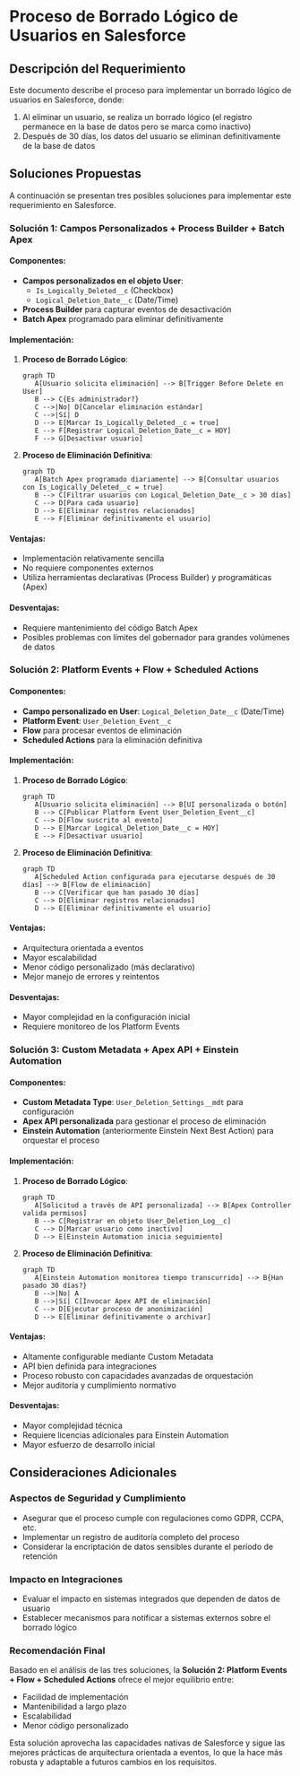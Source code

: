 # Proceso de Borrado Lógico de Usuarios en Salesforce

## Descripción del Requerimiento

Este documento describe el proceso para implementar un borrado lógico de usuarios en Salesforce, donde:
1. Al eliminar un usuario, se realiza un borrado lógico (el registro permanece en la base de datos pero se marca como inactivo)
2. Después de 30 días, los datos del usuario se eliminan definitivamente de la base de datos

## Soluciones Propuestas

A continuación se presentan tres posibles soluciones para implementar este requerimiento en Salesforce.

### Solución 1: Campos Personalizados + Process Builder + Batch Apex

#### Componentes:
- **Campos personalizados en el objeto User**:
  - `Is_Logically_Deleted__c` (Checkbox)
  - `Logical_Deletion_Date__c` (Date/Time)
- **Process Builder** para capturar eventos de desactivación
- **Batch Apex** programado para eliminar definitivamente

#### Implementación:

1. **Proceso de Borrado Lógico**:
   ```mermaid
   graph TD
      A[Usuario solicita eliminación] --> B[Trigger Before Delete en User]
      B --> C{Es administrador?}
      C -->|No| D[Cancelar eliminación estándar]
      C -->|Sí| D
      D --> E[Marcar Is_Logically_Deleted__c = true]
      E --> F[Registrar Logical_Deletion_Date__c = HOY]
      F --> G[Desactivar usuario]
   ```

2. **Proceso de Eliminación Definitiva**:
   ```mermaid
   graph TD
      A[Batch Apex programado diariamente] --> B[Consultar usuarios con Is_Logically_Deleted__c = true]
      B --> C[Filtrar usuarios con Logical_Deletion_Date__c > 30 días]
      C --> D[Para cada usuario]
      D --> E[Eliminar registros relacionados]
      E --> F[Eliminar definitivamente el usuario]
   ```

#### Ventajas:
- Implementación relativamente sencilla
- No requiere componentes externos
- Utiliza herramientas declarativas (Process Builder) y programáticas (Apex)

#### Desventajas:
- Requiere mantenimiento del código Batch Apex
- Posibles problemas con límites del gobernador para grandes volúmenes de datos

### Solución 2: Platform Events + Flow + Scheduled Actions

#### Componentes:
- **Campo personalizado en User**: `Logical_Deletion_Date__c` (Date/Time)
- **Platform Event**: `User_Deletion_Event__c`
- **Flow** para procesar eventos de eliminación
- **Scheduled Actions** para la eliminación definitiva

#### Implementación:

1. **Proceso de Borrado Lógico**:
   ```mermaid
   graph TD
      A[Usuario solicita eliminación] --> B[UI personalizada o botón]
      B --> C[Publicar Platform Event User_Deletion_Event__c]
      C --> D[Flow suscrito al evento]
      D --> E[Marcar Logical_Deletion_Date__c = HOY]
      E --> F[Desactivar usuario]
   ```

2. **Proceso de Eliminación Definitiva**:
   ```mermaid
   graph TD
      A[Scheduled Action configurada para ejecutarse después de 30 días] --> B[Flow de eliminación]
      B --> C[Verificar que han pasado 30 días]
      C --> D[Eliminar registros relacionados]
      D --> E[Eliminar definitivamente el usuario]
   ```

#### Ventajas:
- Arquitectura orientada a eventos
- Mayor escalabilidad
- Menor código personalizado (más declarativo)
- Mejor manejo de errores y reintentos

#### Desventajas:
- Mayor complejidad en la configuración inicial
- Requiere monitoreo de los Platform Events

### Solución 3: Custom Metadata + Apex API + Einstein Automation

#### Componentes:
- **Custom Metadata Type**: `User_Deletion_Settings__mdt` para configuración
- **Apex API personalizada** para gestionar el proceso de eliminación
- **Einstein Automation** (anteriormente Einstein Next Best Action) para orquestar el proceso

#### Implementación:

1. **Proceso de Borrado Lógico**:
   ```mermaid
   graph TD
      A[Solicitud a través de API personalizada] --> B[Apex Controller valida permisos]
      B --> C[Registrar en objeto User_Deletion_Log__c]
      C --> D[Marcar usuario como inactivo]
      D --> E[Einstein Automation inicia seguimiento]
   ```

2. **Proceso de Eliminación Definitiva**:
   ```mermaid
   graph TD
      A[Einstein Automation monitorea tiempo transcurrido] --> B{Han pasado 30 días?}
      B -->|No| A
      B -->|Sí| C[Invocar Apex API de eliminación]
      C --> D[Ejecutar proceso de anonimización]
      D --> E[Eliminar definitivamente o archivar]
   ```

#### Ventajas:
- Altamente configurable mediante Custom Metadata
- API bien definida para integraciones
- Proceso robusto con capacidades avanzadas de orquestación
- Mejor auditoría y cumplimiento normativo

#### Desventajas:
- Mayor complejidad técnica
- Requiere licencias adicionales para Einstein Automation
- Mayor esfuerzo de desarrollo inicial

## Consideraciones Adicionales

### Aspectos de Seguridad y Cumplimiento
- Asegurar que el proceso cumple con regulaciones como GDPR, CCPA, etc.
- Implementar un registro de auditoría completo del proceso
- Considerar la encriptación de datos sensibles durante el período de retención

### Impacto en Integraciones
- Evaluar el impacto en sistemas integrados que dependen de datos de usuario
- Establecer mecanismos para notificar a sistemas externos sobre el borrado lógico

### Recomendación Final

Basado en el análisis de las tres soluciones, la **Solución 2: Platform Events + Flow + Scheduled Actions** ofrece el mejor equilibrio entre:
- Facilidad de implementación
- Mantenibilidad a largo plazo
- Escalabilidad
- Menor código personalizado

Esta solución aprovecha las capacidades nativas de Salesforce y sigue las mejores prácticas de arquitectura orientada a eventos, lo que la hace más robusta y adaptable a futuros cambios en los requisitos.